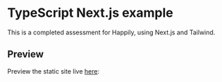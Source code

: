 # TypeScript Next.js example

This is a completed assessment for Happily, using Next.js and Tailwind.

## Preview

Preview the static site live [here](https://happily-ever-after.surge.sh/):
